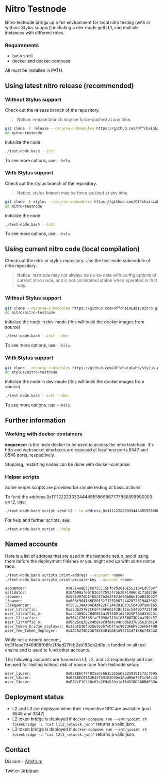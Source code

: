 # Nitro Testnode

Nitro-testnode brings up a full environment for local nitro testing (with or without Stylus support) including a dev-mode geth L1, and multiple instances with different roles.

### Requirements

* bash shell
* docker and docker-compose

All must be installed in PATH.

## Using latest nitro release (recommended)

### Without Stylus support

Check out the release branch of the repository.

> Notice: release branch may be force-pushed at any time.

```bash
git clone -b release --recurse-submodules https://github.com/OffchainLabs/nitro-testnode.git
cd nitro-testnode
```

Initialize the node

```bash
./test-node.bash --init
```
To see more options, use `--help`.

### With Stylus support

Check out the stylus branch of the repository.
> Notice: stylus branch may be force-pushed at any time.

```bash
git clone -b stylus --recurse-submodules https://github.com/OffchainLabs/nitro-testnode.git
cd nitro-testnode
```

Initialize the node

```bash
./test-node.bash --init
```
To see more options, use `--help`.

## Using current nitro code (local compilation)

Check out the nitro or stylus repository. Use the test-node submodule of nitro repository.

> Notice: testnode may not always be up-to-date with config options of current nitro node, and is not considered stable when operated in that way.

### Without Stylus support
```bash
git clone --recurse-submodules https://github.com/OffchainLabs/nitro.git
cd nitro/nitro-testnode
```

Initialize the node in dev-mode (this will build the docker images from source)
```bash
./test-node.bash --init --dev
```
To see more options, use `--help`.

### With Stylus support
```bash
git clone --recurse-submodules https://github.com/OffchainLabs/stylus.git
cd stylus/nitro-testnode
```

Initialize the node in dev-mode (this will build the docker images from source)
```bash
./test-node.bash --init --dev
```
To see more options, use `--help`.

## Further information

### Working with docker containers

**sequencer** is the main docker to be used to access the nitro testchain. It's http and websocket interfaces are exposed at localhost ports 8547 and 8548 ports, respectively.

Stopping, restarting nodes can be done with docker-compose.

### Helper scripts

Some helper scripts are provided for simple testing of basic actions.

To fund the address 0x1111222233334444555566667777888899990000 on l2, use:

```bash
./test-node.bash script send-l2 --to address_0x1111222233334444555566667777888899990000
```

For help and further scripts, see:

```bash
./test-node.bash script --help
```

## Named accounts

Here is a list of address that are used in the testnode setup, avoid using them before the deployment finishes or you might end up with some nonce race.

```bash
./test-node.bash scripts print-address --account <name>
./test-node.bash scripts print-private-key --account <name>
```

```
sequencer:                  0xe2148eE53c0755215Df69b2616E552154EdC584f
validator:                  0x6A568afe0f82d34759347bb36F14A6bB171d2CBe
l2owner:                    0x5E1497dD1f08C87b2d8FE23e9AAB6c1De833D927
l3owner:                    0x863c904166E801527125D8672442D736194A3362
l3sequencer:                0x3E6134aAD4C4d422FF2A4391Dc315c4DDf98D1a5
user_l1traffic:             0xa2db25762CFdF7bAF602F3Bcf2ec534937725f00
user_l1traffic_b:           0xacC305CaCB4605Aa1975001e24D25F7A5d11dC61
user_l2traffic:             0x7641C76365faC5090d315410358073D4ba199c57
user_l2traffic_b:           0x0d25ca3B2c4b8e8c9fe4104Fbd6D37B9563FdaE4
user_token_bridge_deployer: 0x3EaCb30f025630857aDffac9B2366F953eFE4F98
user_fee_token_deployer:    0x2AC5278D230f88B481bBE4A94751d7188ef48Ca2
```

While not a named account, 0x3f1eae7d46d88f08fc2f8ed27fcb2ab183eb2d0e is funded on all test chains and is used to fund other accounts.

The following accounts are funded on L1, L2, and L3 respectively and can be used for testing without risk of nonce race from testnode setup:
```
user_l1user:                0x058E6C774025ade66153C65672219191c72c7095
user_l2user:                0xEEA8EC07A3642769168D40e3Abd05Af5F1c56c44
user_l3user:                0xE87cF1C248e62c1EdaD39a1e134570D368BdF39A
```

## Deployment status

- L2 and L3 are deployed when their respective RPC are avaliable (port 8545 and 3347)
- L2 token bridge is deployed if `docker-compose run --entrypoint sh tokenbridge -c "cat l1l2_network.json"` returns a valid json.
- L3 token bridge is deployed if `docker-compose run --entrypoint sh tokenbridge -c "cat l2l3_network.json"` returns a valid json.

## Contact

Discord - [Arbitrum](https://discord.com/invite/5KE54JwyTs)

Twitter: [Arbitrum](https://twitter.com/arbitrum)


